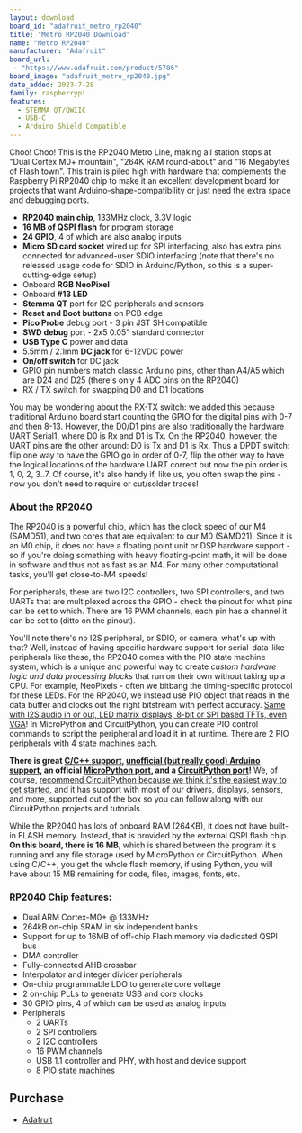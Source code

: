 ```yaml
---
layout: download
board_id: "adafruit_metro_rp2040"
title: "Metro RP2040 Download"
name: "Metro RP2040"
manufacturer: "Adafruit"
board_url:
 - "https://www.adafruit.com/product/5786"
board_image: "adafruit_metro_rp2040.jpg"
date_added: 2023-7-28
family: raspberrypi
features:
  - STEMMA QT/QWIIC
  - USB-C
  - Arduino Shield Compatible
---
```


Choo! Choo! This is the RP2040 Metro Line, making all station stops at "Dual Cortex M0+ mountain", "264K RAM round-about" and "16 Megabytes of Flash town". This train is piled high with hardware that complements the Raspberry Pi RP2040 chip to make it an excellent development board for projects that want Arduino-shape-compatibility or just need the extra space and debugging ports.

- **RP2040 main chip**, 133MHz clock, 3.3V logic
- **16 MB of QSPI flash** for program storage
- **24 GPIO**, 4 of which are also analog inputs
- **Micro SD card socket** wired up for SPI interfacing, also has extra pins connected for advanced-user SDIO interfacing (note that there's no released usage code for SDIO in Arduino/Python, so this is a super-cutting-edge setup)
- Onboard **RGB NeoPixel**
- Onboard **#13 LED**
- **Stemma QT** port for I2C peripherals and sensors
- **Reset and Boot buttons** on PCB edge
- **Pico Probe** debug port - 3 pin JST SH compatible
- **SWD debug** port - 2x5 0.05" standard connector
- **USB Type C** power and data
- 5.5mm / 2.1mm **DC jack** for 6-12VDC power
- **On/off switch** for DC jack
- GPIO pin numbers match classic Arduino pins, other than A4/A5 which are D24 and D25 (there's only 4 ADC pins on the RP2040)
- RX / TX switch for swapping D0 and D1 locations

You may be wondering about the RX-TX switch: we added this because traditional Arduino board start counting the GPIO for the digital pins with 0-7 and then 8-13. However, the D0/D1 pins are also traditionally the hardware UART Serial1, where D0 is Rx and D1 is Tx. On the RP2040, however, the UART pins are the other around: D0 is Tx and D1 is Rx. Thus a DPDT switch: flip one way to have the GPIO go in order of 0-7, flip the other way to have the logical locations of the hardware UART correct but now the pin order is 1, 0, 2, 3..7. Of course, it's also handy if, like us, you often swap the pins - now you don't need to require or cut/solder traces!

### **About the RP2040**

The RP2040 is a powerful chip, which has the clock speed of our M4 (SAMD51), and two cores that are equivalent to our M0 (SAMD21). Since it is an M0 chip, it does not have a floating point unit or DSP hardware support - so if you're doing something with heavy floating-point math, it will be done in software and thus not as fast as an M4. For many other computational tasks, you'll get close-to-M4 speeds!

For peripherals, there are two I2C controllers, two SPI controllers, and two UARTs that are multiplexed across the GPIO - check the pinout for what pins can be set to which. There are 16 PWM channels, each pin has a channel it can be set to (ditto on the pinout).

You'll note there's no I2S peripheral, or SDIO, or camera, what's up with that? Well, instead of having specific hardware support for serial-data-like peripherals like these, the RP2040 comes with the PIO state machine system, which is a unique and powerful way to create *custom hardware logic and data processing blocks* that run on their own without taking up a CPU. For example, NeoPixels - often we bitbang the timing-specific protocol for these LEDs. For the RP2040, we instead use PIO object that reads in the data buffer and clocks out the right bitstream with perfect accuracy. [Same with I2S audio in or out, LED matrix displays, 8-bit or SPI based TFTs, even VGA](https://github.com/raspberrypi/pico-examples/tree/master/pio)! In MicroPython and CircuitPython, you can create PIO control commands to script the peripheral and load it in at runtime. There are 2 PIO peripherals with 4 state machines each.

**There is great [C/C++ support](https://github.com/raspberrypi/pico-sdk), [unofficial (but really good) Arduino support,](https://learn.adafruit.com/rp2040-arduino-with-the-earlephilhower-core) an official [MicroPython port](https://github.com/micropython/micropython), and a [CircuitPython port](https://circuitpython.org/downloads)!** We, of course, [recommend CircuitPython because we think it's the easiest way to get started](https://learn.adafruit.com/welcome-to-circuitpython), and it has support with most of our drivers, displays, sensors, and more, supported out of the box so you can follow along with our CircuitPython projects and tutorials.

While the RP2040 has lots of onboard RAM (264KB), it does not have built-in FLASH memory. Instead, that is provided by the external QSPI flash chip. **On this board, there is 16 MB**, which is shared between the program it's running and any file storage used by MicroPython or CircuitPython. When using C/C++, you get the whole flash memory, if using Python, you will have about 15 MB remaining for code, files, images, fonts, etc.

### **RP2040 Chip features:**

- Dual ARM Cortex-M0+ @ 133MHz
- 264kB on-chip SRAM in six independent banks
- Support for up to 16MB of off-chip Flash memory via dedicated QSPI bus
- DMA controller
- Fully-connected AHB crossbar
- Interpolator and integer divider peripherals
- On-chip programmable LDO to generate core voltage
- 2 on-chip PLLs to generate USB and core clocks
- 30 GPIO pins, 4 of which can be used as analog inputs
- Peripherals
  - 2 UARTs
  - 2 SPI controllers
  - 2 I2C controllers
  - 16 PWM channels
  - USB 1.1 controller and PHY, with host and device support
  - 8 PIO state machines

## Purchase

* [Adafruit](https://www.adafruit.com/product/5786)
